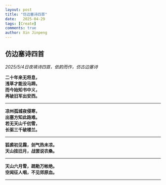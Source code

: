 ```yaml
---
layout: post
title: "仿边塞诗四首"
date:   2025-04-29
tags: [Create]
comments: true
author: Xin Jinpeng
---
```


## 仿边塞诗四首
*2025/5/4日夜填诗四首，依韵而作，仿古边塞诗*

**二十年来无将息，  
浅草才能没马蹄。  
而今始知书中义，  
再破旧军出安西。**  

------------


**凉州孤城夜侵寒，  
出塞方知此路难。  
若无天山千仞雪，  
长驱三千破楼兰。**  

------------


**狐裘初见霜，剑气热未凉。  
天山挂旧月，战罢说农桑。**  


------------

**天山六月雪，疏勒万帐绝。  
空闻征人咽，不见郊原血。**  

------------
